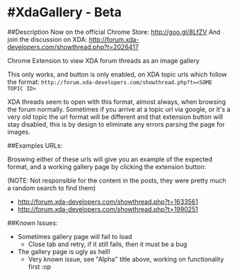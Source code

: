 #XdaGallery - Beta
==========

##Description
Now on the official Chrome Store: http://goo.gl/8LfZV
And join the discussion on XDA: http://forum.xda-developers.com/showthread.php?t=2026417

Chrome Extension to view XDA forum threads as an image gallery

This only works, and button is only enabled, on XDA topic urls which follow the format: `http://forum.xda-developers.com/showthread.php?t=<SOME TOPIC ID>`

XDA threads seem to open with this format, almost always, when browsing the forum normally.  Sometimes if you arrive at a topic url via google, or it's a very old topic the url format will be different and that extension button will stay disabled, this is by design to eliminate any errors parsing the page for images.

##Examples URLs:

Broswing either of these urls will give you an example of the expected format, and a working gallery page by clicking the extension button:

(NOTE: Not responsible for the content in the posts, they were pretty much a random search to find them)

* http://forum.xda-developers.com/showthread.php?t=1633561
* http://forum.xda-developers.com/showthread.php?t=1990251


##Known Issues:

* Sometimes gallery page will fail to load
  * Close tab and retry, if it still fails, then it must be a bug
* The gallery page is ugly as hell!
  * Very known issue, see "Alpha" title above, working on functionality first :op
